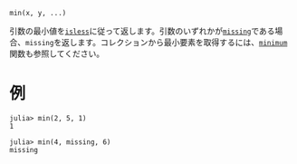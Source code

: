 ```
min(x, y, ...)
```

引数の最小値を[`isless`](@ref)に従って返します。引数のいずれかが[`missing`](@ref)である場合、`missing`を返します。コレクションから最小要素を取得するには、[`minimum`](@ref)関数も参照してください。

# 例

```jldoctest
julia> min(2, 5, 1)
1

julia> min(4, missing, 6)
missing
```
